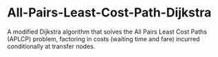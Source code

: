# All-Pairs-Least-Cost-Path-Dijkstra
A modified Dijkstra algorithm that solves the All Pairs Least Cost Paths (APLCP) problem, factoring in costs (waiting time and fare) incurred conditionally at transfer nodes. 

